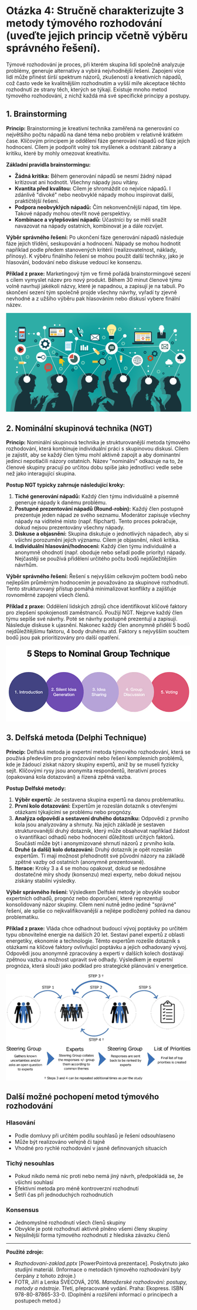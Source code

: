 # Otázka 4: Stručně charakterizujte 3 metody týmového rozhodování (uveďte jejich princip včetně výběru správného řešení).

Týmové rozhodování je proces, při kterém skupina lidí společně analyzuje problémy, generuje alternativy a vybírá nejvhodnější řešení. Zapojení více lidí může přinést širší spektrum názorů, zkušeností a kreativních nápadů, což často vede ke kvalitnějším rozhodnutím a vyšší míře akceptace těchto rozhodnutí ze strany těch, kterých se týkají. Existuje mnoho metod týmového rozhodování, z nichž každá má své specifické principy a postupy.

## 1. Brainstorming

**Princip:** Brainstorming je kreativní technika zaměřená na generování co největšího počtu nápadů na dané téma nebo problém v relativně krátkém čase. Klíčovým principem je oddělení fáze generování nápadů od fáze jejich hodnocení. Cílem je podpořit volný tok myšlenek a odstranit zábrany a kritiku, které by mohly omezovat kreativitu.

**Základní pravidla brainstormingu:**

- **Žádná kritika:** Během generování nápadů se nesmí žádný nápad kritizovat ani hodnotit. Všechny nápady jsou vítány.
- **Kvantita před kvalitou:** Cílem je shromáždit co nejvíce nápadů. I zdánlivě "divoké" nebo neobvyklé nápady mohou inspirovat další, praktičtější řešení.
- **Podpora neobvyklých nápadů:** Čím nekonvenčnější nápad, tím lépe. Takové nápady mohou otevřít nové perspektivy.
- **Kombinace a vylepšování nápadů:** Účastníci by se měli snažit navazovat na nápady ostatních, kombinovat je a dále rozvíjet.

**Výběr správného řešení:** Po ukončení fáze generování nápadů následuje fáze jejich třídění, seskupování a hodnocení. Nápady se mohou hodnotit například podle předem stanovených kritérií (realizovatelnost, náklady, přínosy). K výběru finálního řešení se mohou použít další techniky, jako je hlasování, bodování nebo diskuse vedoucí ke konsenzu.

**Příklad z praxe:** Marketingový tým ve firmě pořádá brainstormingové sezení s cílem vymyslet název pro nový produkt. Během 30 minut členové týmu volně navrhují jakékoli názvy, které je napadnou, a zapisují je na tabuli. Po skončení sezení tým společně projde všechny návrhy, vyřadí ty zjevně nevhodné a z užšího výběru pak hlasováním nebo diskusí vybere finální název.

![](../../obr\brainstorming.jpg)

## 2. Nominální skupinová technika (NGT)

**Princip:** Nominální skupinová technika je strukturovanější metoda týmového rozhodování, která kombinuje individuální práci s skupinovou diskusí. Cílem je zajistit, aby se každý člen týmu mohl aktivně zapojit a aby dominantní jedinci nepotlačili názory ostatních. Název "nominální" odkazuje na to, že členové skupiny pracují po určitou dobu spíše jako jednotlivci vedle sebe než jako interagující skupina.

**Postup NGT typicky zahrnuje následující kroky:**

1.  **Tiché generování nápadů:** Každý člen týmu individuálně a písemně generuje nápady k danému problému.
2.  **Postupné prezentování nápadů (Round-robin):** Každý člen postupně prezentuje jeden nápad ze svého seznamu. Moderátor zapisuje všechny nápady na viditelné místo (např. flipchart). Tento proces pokračuje, dokud nejsou prezentovány všechny nápady.
3.  **Diskuse a objasnění:** Skupina diskutuje o jednotlivých nápadech, aby si všichni porozuměni jejich významu. Cílem je objasnění, nikoli kritika.
4.  **Individuální hlasování/hodnocení:** Každý člen týmu individuálně a anonymně ohodnotí (např. oboduje nebo seřadí podle priority) nápady. Nejčastěji se používá přidělení určitého počtu bodů nejdůležitějším návrhům.

**Výběr správného řešení:** Řešení s nejvyšším celkovým počtem bodů nebo nejlepším průměrným hodnocením je považováno za skupinové rozhodnutí. Tento strukturovaný přístup pomáhá minimalizovat konflikty a zajišťuje rovnoměrné zapojení všech členů.

**Příklad z praxe:** Oddělení lidských zdrojů chce identifikovat klíčové faktory pro zlepšení spokojenosti zaměstnanců. Použijí NGT. Nejprve každý člen týmu sepíše své návrhy. Poté se návrhy postupně prezentují a zapisují. Následuje diskuse k ujasnění. Nakonec každý člen anonymně přidělí 5 bodů nejdůležitějšímu faktoru, 4 body druhému atd. Faktory s nejvyšším součtem bodů jsou pak prioritizovány pro další opatření.

![](../../obr\ngt.png)

## 3. Delfská metoda (Delphi Technique)

**Princip:** Delfská metoda je expertní metoda týmového rozhodování, která se používá především pro prognózování nebo řešení komplexních problémů, kde je žádoucí získat názory skupiny expertů, aniž by se museli fyzicky sejít. Klíčovými rysy jsou anonymita respondentů, iterativní proces (opakovaná kola dotazování) a řízená zpětná vazba.

**Postup Delfské metody:**

1.  **Výběr expertů:** Je sestavena skupina expertů na danou problematiku.
2.  **První kolo dotazování:** Expertům je rozeslán dotazník s otevřenými otázkami týkajícími se problému nebo prognózy.
3.  **Analýza odpovědí a sestavení druhého dotazníku:** Odpovědi z prvního kola jsou analyzovány a shrnuty. Na jejich základě je sestaven strukturovanější druhý dotazník, který může obsahovat například žádost o kvantifikaci odhadů nebo hodnocení důležitosti určitých faktorů. Součástí může být i anonymizované shrnutí názorů z prvního kola.
4.  **Druhé (a další) kolo dotazování:** Druhý dotazník je opět rozeslán expertům. Ti mají možnost přehodnotit své původní názory na základě zpětné vazby od ostatních (anonymně prezentované).
5.  **Iterace:** Kroky 3 a 4 se mohou opakovat, dokud se nedosáhne dostatečné míry shody (konsenzu) mezi experty, nebo dokud nejsou získány stabilní výsledky.

**Výběr správného řešení:** Výsledkem Delfské metody je obvykle soubor expertních odhadů, prognóz nebo doporučení, které reprezentují konsolidovaný názor skupiny. Cílem není nutně jedno jediné "správné" řešení, ale spíše co nejkvalifikovanější a nejlépe podložený pohled na danou problematiku.

**Příklad z praxe:** Vláda chce odhadnout budoucí vývoj poptávky po určitém typu obnovitelné energie na dalších 20 let. Sestaví panel expertů z oblasti energetiky, ekonomie a technologie. Těmto expertům rozešle dotazník s otázkami na klíčové faktory ovlivňující poptávku a jejich odhadovaný vývoj. Odpovědi jsou anonymně zpracovány a experti v dalších kolech dostávají zpětnou vazbu a možnost upravit své odhady. Výsledkem je expertní prognóza, která slouží jako podklad pro strategické plánování v energetice.

![](../../obr\delphi.jpeg)

## Další možné pochopení metod týmového rozhodování

### Hlasování

- Podle domluvy při určitém podílu souhlasů je řešení odsouhlaseno
- Může být realizováno veřejně či tajně
- Vhodné pro rychlé rozhodování v jasně definovaných situacích

### Tichý nesouhlas

- Pokud nikdo nemá nic proti nebo nemá jiný návrh, předpokládá se, že všichni souhlasí
- Efektivní metoda pro méně kontroverzní rozhodnutí
- Šetří čas při jednoduchých rozhodnutích

### Konsensus

- Jednomyslné rozhodnutí všech členů skupiny
- Obvykle je poté rozhodnutí aktivně plněno všemi členy skupiny
- Nejsilnější forma týmového rozhodnutí z hlediska závazku členů

---

**Použité zdroje:**

- _Rozhodovani-zaklad.pptx_ [PowerPointová prezentace]. Poskytnuto jako studijní materiál. (Informace o metodách týmového rozhodování byly čerpány z tohoto zdroje.)
- FOTR, Jiří a Lenka ŠVECOVÁ, 2016. _Manažerské rozhodování: postupy, metody a nástroje_. Třetí, přepracované vydání. Praha: Ekopress. ISBN 978-80-87865-33-0. (Doplnění a rozšíření informací o principech a postupech metod.)
